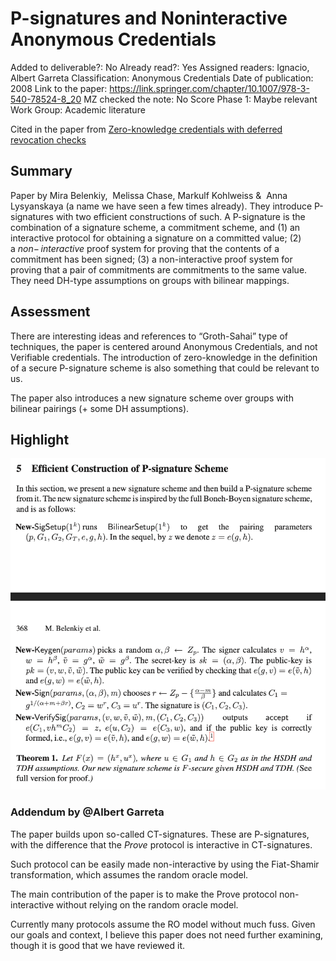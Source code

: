# P-signatures and Noninteractive Anonymous Credentials

Added to deliverable?: No
Already read?: Yes
Assigned readers: Ignacio, Albert Garreta
Classification: Anonymous Credentials
Date of publication: 2008
Link to the paper: https://link.springer.com/chapter/10.1007/978-3-540-78524-8_20
MZ checked the note: No
Score Phase 1: Maybe relevant
Work Group: Academic literature

Cited in the paper from [Zero-knowledge credentials with deferred revocation checks](Zero-knowledge%20credentials%20with%20deferred%20revocatio%201635b695adcf48efb5db40ee4dcb9387.md) 

## **Summary**

Paper by Mira Belenkiy,  Melissa Chase, Markulf Kohlweiss &  Anna Lysyanskaya (a name we have seen a few times already). They introduce P-signatures with two efficient constructions of such. A P-signature is the combination of a signature scheme, a commitment scheme, and (1) an interactive protocol for obtaining a signature on a committed value; (2) a *non*− *interactive* proof system for proving that the contents of a commitment has been signed; (3) a non-interactive proof system for proving that a pair of commitments are commitments to the same value. They need DH-type assumptions on groups with bilinear mappings. 

## **Assessment**

There are interesting ideas and references to “Groth-Sahai” type of techniques, the paper is centered around Anonymous Credentials, and not Verifiable credentials. The introduction of zero-knowledge in the definition of a secure P-signature scheme is also something that could be relevant to us.

The paper also introduces a new signature scheme over groups with bilinear pairings (+ some DH assumptions).

## Highlight

![Capture d’écran 2022-10-07 à 15.36.06.png](P-signatures%20and%20Noninteractive%20Anonymous%20Credenti%20bbc01367fe2449ecbe4f2e505b74d9da/Capture_decran_2022-10-07_a_15.36.06.png)

### Addendum by @Albert Garreta

The paper builds upon so-called CT-signatures. These are P-signatures, with the difference that the *Prove* protocol is interactive in CT-signatures.

Such protocol can be easily made non-interactive by using the Fiat-Shamir transformation, which assumes the random oracle model.

The main contribution of the paper is to make the Prove protocol non-interactive without relying on the random oracle model.

Currently many protocols assume the RO model without much fuss. Given our goals and context, I believe this paper does not need further examining, though it is good that we have reviewed it.